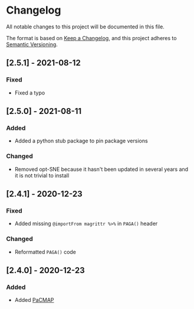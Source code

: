 # Changelog
All notable changes to this project will be documented in this file.

The format is based on [Keep a Changelog](https://keepachangelog.com/en/1.0.0/),
and this project adheres to [Semantic Versioning](https://semver.org/spec/v2.0.0.html).

## [2.5.1] - 2021-08-12
### Fixed
  - Fixed a typo

## [2.5.0] - 2021-08-11
### Added
  - Added a python stub package to pin package versions
### Changed
  - Removed opt-SNE because it hasn't been updated in several years and it is
    not trivial to install


## [2.4.1] - 2020-12-23
### Fixed
- Added missing `@importFrom magrittr %>%` in `PAGA()` header
### Changed
- Reformatted `PAGA()` code


## [2.4.0] - 2020-12-23
### Added
- Added [PaCMAP](https://github.com/YingfanWang/PaCMAP)

